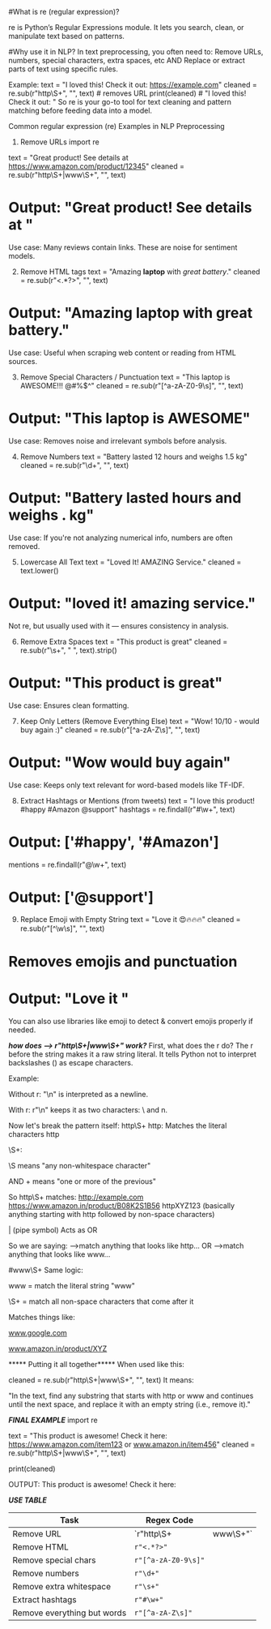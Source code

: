 #What is re (regular expression)?

re is Python’s Regular Expressions module. It lets you search, clean, or manipulate text based on patterns.

#Why use it in NLP?
In text preprocessing, you often need to:
Remove URLs, numbers, special characters, extra spaces, etc AND
Replace or extract parts of text using specific rules.

Example:
text = "I loved this! Check it out: https://example.com"
cleaned = re.sub(r"http\S+", "", text)  # removes URL
print(cleaned)  # "I loved this! Check it out: "
So re is your go-to tool for text cleaning and pattern matching before feeding data into a model.



Common regular expression (re) Examples in NLP Preprocessing
1. Remove URLs
import re

text = "Great product! See details at https://www.amazon.com/product/12345"
cleaned = re.sub(r"http\S+|www\S+", "", text)
# Output: "Great product! See details at "
Use case: Many reviews contain links. These are noise for sentiment models.

2. Remove HTML tags
text = "Amazing <b>laptop</b> with <i>great battery</i>."
cleaned = re.sub(r"<.*?>", "", text)
# Output: "Amazing laptop with great battery."
Use case: Useful when scraping web content or reading from HTML sources.

3. Remove Special Characters / Punctuation
text = "This laptop is AWESOME!!! @#%$^"
cleaned = re.sub(r"[^a-zA-Z0-9\s]", "", text)
# Output: "This laptop is AWESOME"
Use case: Removes noise and irrelevant symbols before analysis.

4. Remove Numbers
text = "Battery lasted 12 hours and weighs 1.5 kg"
cleaned = re.sub(r"\d+", "", text)
# Output: "Battery lasted  hours and weighs . kg"
Use case: If you're not analyzing numerical info, numbers are often removed.

5. Lowercase All Text
text = "Loved It! AMAZING Service."
cleaned = text.lower()
# Output: "loved it! amazing service."
Not re, but usually used with it — ensures consistency in analysis.

6. Remove Extra Spaces
text = "This   product     is   great"
cleaned = re.sub(r"\s+", " ", text).strip()
# Output: "This product is great"
Use case: Ensures clean formatting.

7. Keep Only Letters (Remove Everything Else)
text = "Wow! 10/10 - would buy again :)"
cleaned = re.sub(r"[^a-zA-Z\s]", "", text)
# Output: "Wow would buy again"
Use case: Keeps only text relevant for word-based models like TF-IDF.

8. Extract Hashtags or Mentions (from tweets)
text = "I love this product! #happy #Amazon @support"
hashtags = re.findall(r"#\w+", text)
# Output: ['#happy', '#Amazon']

mentions = re.findall(r"@\w+", text)
# Output: ['@support']
9. Replace Emoji with Empty String
text = "Love it 😍🔥🔥🔥"
cleaned = re.sub(r"[^\w\s]", "", text)
# Removes emojis and punctuation
# Output: "Love it "
You can also use libraries like emoji to detect & convert emojis properly if needed.






***how does --> r"http\S+|www\S+" work?***
First, what does the r do?
The r before the string makes it a raw string literal.
It tells Python not to interpret backslashes (\) as escape characters.

Example:

Without r: "\\n" is interpreted as a newline.

With r: r"\\n" keeps it as two characters: \ and n.

Now let's break the pattern itself:
http\S+
http: Matches the literal characters http

\S+:

\S means "any non-whitespace character"

AND + means "one or more of the previous"

So http\S+ matches:
http://example.com
https://www.amazon.in/product/B08K2S1B56
httpXYZ123 (basically anything starting with http followed by non-space characters)

| (pipe symbol)
Acts as OR

So we are saying:
-->match anything that looks like http...
OR
-->match anything that looks like www...

#www\S+
Same logic:

www = match the literal string "www"

\S+ = match all non-space characters that come after it

Matches things like:

www.google.com

www.amazon.in/product/XYZ




***** Putting it all together*****
When used like this:

cleaned = re.sub(r"http\S+|www\S+", "", text)
It means:

"In the text, find any substring that starts with http or www and continues until the next space, and replace it with an empty string (i.e., remove it)."



***FINAL EXAMPLE***
import re

text = "This product is awesome! Check it here: https://www.amazon.com/item123 or www.amazon.in/item456"
cleaned = re.sub(r"http\S+|www\S+", "", text)

print(cleaned)

OUTPUT:
This product is awesome! Check it here: 


***USE TABLE***


| Task                        | Regex Code          |           |
| --------------------------- | ------------------- | --------- |
| Remove URL                  | \`r"http\S+         | www\S+"\` |
| Remove HTML                 | `r"<.*?>"`          |           |
| Remove special chars        | `r"[^a-zA-Z0-9\s]"` |           |
| Remove numbers              | `r"\d+"`            |           |
| Remove extra whitespace     | `r"\s+"`            |           |
| Extract hashtags            | `r"#\w+"`           |           |
| Remove everything but words | `r"[^a-zA-Z\s]"`    |           |






